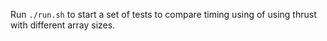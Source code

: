 Run `./run.sh` to start a set of tests to compare timing using of using thrust with different array sizes.